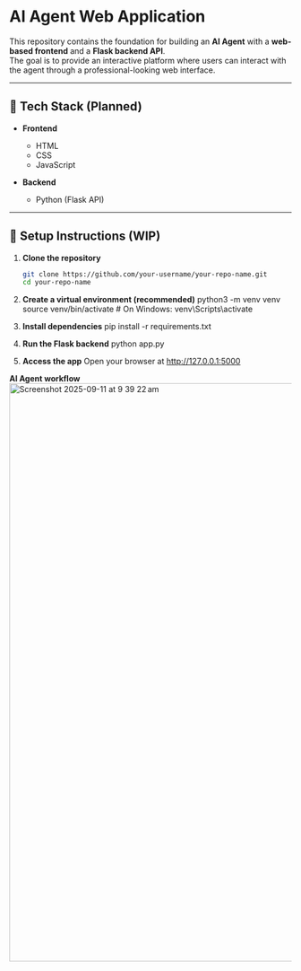 # AI Agent Web Application

This repository contains the foundation for building an **AI Agent** with a **web-based frontend** and a **Flask backend API**.  
The goal is to provide an interactive platform where users can interact with the agent through a professional-looking web interface.

---

## 🚀 Tech Stack (Planned)

- **Frontend**
  - HTML  
  - CSS  
  - JavaScript  

- **Backend**
  - Python (Flask API)  

---

## 🔧 Setup Instructions (WIP)

1. **Clone the repository**
   ```bash
   git clone https://github.com/your-username/your-repo-name.git
   cd your-repo-name

2. **Create a virtual environment (recommended)**
python3 -m venv venv
source venv/bin/activate   # On Windows: venv\Scripts\activate

3. **Install dependencies**
pip install -r requirements.txt

4. **Run the Flask backend**
python app.py

5. **Access the app**
Open your browser at http://127.0.0.1:5000

**AI Agent workflow**
<img width="867" height="1031" alt="Screenshot 2025-09-11 at 9 39 22 am" src="https://github.com/user-attachments/assets/61463a92-27a2-4e40-8f33-773c63c21a79" />
